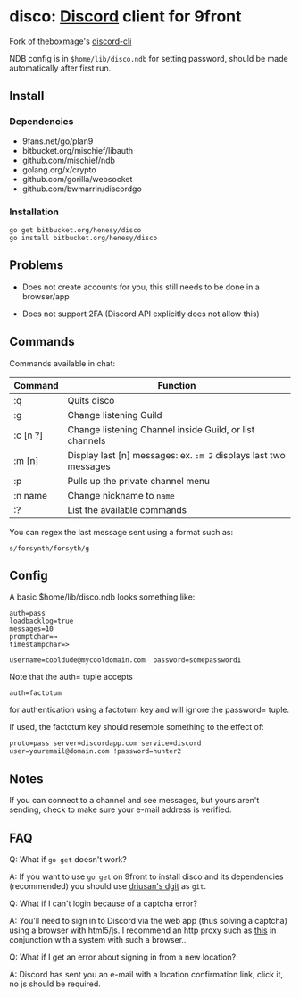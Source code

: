# disco: [Discord](https://discord.gg) client for 9front

Fork of theboxmage's [discord-cli](https://github.com/theboxmage/discordcli)

NDB config is in `$home/lib/disco.ndb` for setting password, should be made automatically after first run.

## Install

### Dependencies

- 9fans.net/go/plan9
- bitbucket.org/mischief/libauth
- github.com/mischief/ndb
- golang.org/x/crypto
- github.com/gorilla/websocket
- github.com/bwmarrin/discordgo

### Installation

```
go get bitbucket.org/henesy/disco
go install bitbucket.org/henesy/disco
```

## Problems

* Does not create accounts for you, this still needs to be done in a browser/app

* Does not support 2FA (Discord API explicitly does not allow this)

## Commands
Commands available in chat:

| Command       | Function    |
| ------------- |-------------|
| :q        | Quits disco |
| :g        | Change listening Guild |
| :c [n ?]  | Change listening Channel inside Guild, or list channels |
| :m [n]    | Display last [n] messages: ex. `:m 2` displays last two messages |
| :p        | Pulls up the private channel menu |
| :n name   | Change nickname to `name` |
| :?        | List the available commands |

You can regex the last message sent using a format such as:

	s/forsynth/forsyth/g

## Config

A basic $home/lib/disco.ndb looks something like:

```
auth=pass
loadbacklog=true
messages=10
promptchar=→
timestampchar=>

username=cooldude@mycooldomain.com	password=somepassword1
```

Note that the auth= tuple accepts

	auth=factotum

for authentication using a factotum key and will ignore the password= tuple.

If used, the factotum key should resemble something to the effect of:

	proto=pass server=discordapp.com service=discord user=youremail@domain.com !password=hunter2

## Notes

If you can connect to a channel and see messages, but yours aren't sending, check to make sure your e-mail address is verified.

## FAQ

Q: What if `go get` doesn't work?

A: If you want to use `go get` on 9front to install disco and its dependencies (recommended) you should use [driusan's dgit](https://github.com/driusan/dgit) as `git`.

Q: What if I can't login because of a captcha error?

A: You'll need to sign in to Discord via the web app (thus solving a captcha) using a browser with html5/js. I recommend an http proxy such as [this](https://bitbucket.org/henesy/http-proxy) in conjunction with a system with such a browser..

Q: What if I get an error about signing in from a new location?

A: Discord has sent you an e-mail with a location confirmation link, click it, no js should be required.

